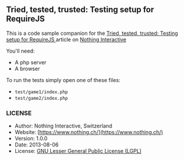 ## Tried, tested, trusted: Testing setup for RequireJS

This is a code sample companion for the [Tried, tested, trusted: Testing setup for RequireJS ](https://www.nothing.ch/en/research/tried-tested-trusted-testing-setup-requirejs) article on [Nothing Interactive](https://www.nothing.ch/)

You'll need:

* A php server
* A browser

To run the tests simply open one of these files:

* ```test/game1/index.php```
* ```test/game2/index.php```

### LICENSE
* Author:		  Nothing Interactive, Switzerland
* Website: 		[https://www.nothing.ch/](https://www.nothing.ch/)
* Version: 		1.0.0
* Date: 		  2013-08-06
* License: 		[GNU Lesser General Public License (LGPL)](http://www.gnu.org/licenses/lgpl.html)